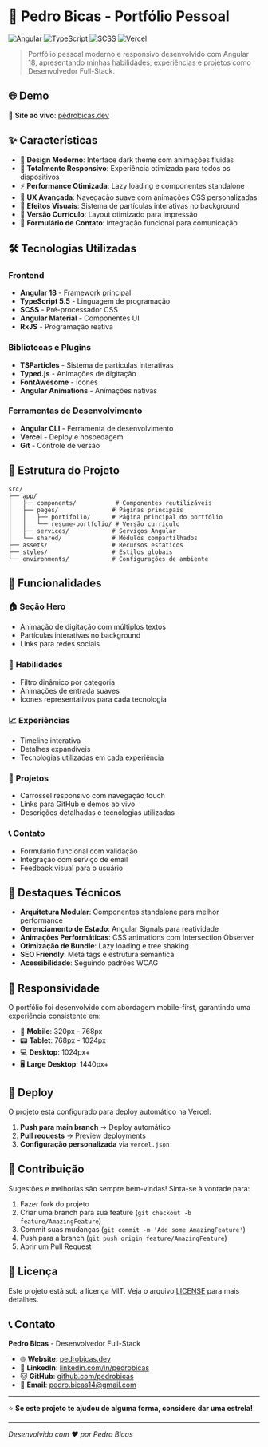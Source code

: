# 🚀 Pedro Bicas - Portfólio Pessoal

[![Angular](https://img.shields.io/badge/Angular-18.2-DD0031?style=for-the-badge&logo=angular&logoColor=white)](https://angular.io/)
[![TypeScript](https://img.shields.io/badge/TypeScript-5.5-3178C6?style=for-the-badge&logo=typescript&logoColor=white)](https://www.typescriptlang.org/)
[![SCSS](https://img.shields.io/badge/SCSS-CC6699?style=for-the-badge&logo=sass&logoColor=white)](https://sass-lang.com/)
[![Vercel](https://img.shields.io/badge/Vercel-000000?style=for-the-badge&logo=vercel&logoColor=white)](https://vercel.com/)

> Portfólio pessoal moderno e responsivo desenvolvido com Angular 18, apresentando minhas habilidades, experiências e projetos como Desenvolvedor Full-Stack.

## 🌐 **Demo**

🔗 **Site ao vivo**: [pedrobicas.dev](https://pedrobicas.dev)

## ✨ **Características**

- 🎨 **Design Moderno**: Interface dark theme com animações fluidas
- 📱 **Totalmente Responsivo**: Experiência otimizada para todos os dispositivos
- ⚡ **Performance Otimizada**: Lazy loading e componentes standalone
- 🎯 **UX Avançada**: Navegação suave com animações CSS personalizadas
- 🌟 **Efeitos Visuais**: Sistema de partículas interativas no background
- 📄 **Versão Currículo**: Layout otimizado para impressão
- 📧 **Formulário de Contato**: Integração funcional para comunicação

## 🛠️ **Tecnologias Utilizadas**

### Frontend
- **Angular 18** - Framework principal
- **TypeScript 5.5** - Linguagem de programação
- **SCSS** - Pré-processador CSS
- **Angular Material** - Componentes UI
- **RxJS** - Programação reativa

### Bibliotecas e Plugins
- **TSParticles** - Sistema de partículas interativas
- **Typed.js** - Animações de digitação
- **FontAwesome** - Ícones
- **Angular Animations** - Animações nativas

### Ferramentas de Desenvolvimento
- **Angular CLI** - Ferramenta de desenvolvimento
- **Vercel** - Deploy e hospedagem
- **Git** - Controle de versão

## 📁 **Estrutura do Projeto**

```
src/
├── app/
│   ├── components/           # Componentes reutilizáveis
│   ├── pages/               # Páginas principais
│   │   ├── portifolio/      # Página principal do portfólio
│   │   └── resume-portfolio/ # Versão currículo
│   ├── services/            # Serviços Angular
│   └── shared/              # Módulos compartilhados
├── assets/                  # Recursos estáticos
├── styles/                  # Estilos globais
└── environments/            # Configurações de ambiente
```

## 🎨 **Funcionalidades**

### 🏠 **Seção Hero**
- Animação de digitação com múltiplos textos
- Partículas interativas no background
- Links para redes sociais

### 💼 **Habilidades**
- Filtro dinâmico por categoria
- Animações de entrada suaves
- Ícones representativos para cada tecnologia

### 📈 **Experiências**
- Timeline interativa
- Detalhes expandíveis
- Tecnologias utilizadas em cada experiência

### 🚀 **Projetos**
- Carrossel responsivo com navegação touch
- Links para GitHub e demos ao vivo
- Descrições detalhadas e tecnologias utilizadas

### 📞 **Contato**
- Formulário funcional com validação
- Integração com serviço de email
- Feedback visual para o usuário

## 🎯 **Destaques Técnicos**

- **Arquitetura Modular**: Componentes standalone para melhor performance
- **Gerenciamento de Estado**: Angular Signals para reatividade
- **Animações Performáticas**: CSS animations com Intersection Observer
- **Otimização de Bundle**: Lazy loading e tree shaking
- **SEO Friendly**: Meta tags e estrutura semântica
- **Acessibilidade**: Seguindo padrões WCAG

## 📱 **Responsividade**

O portfólio foi desenvolvido com abordagem mobile-first, garantindo uma experiência consistente em:

- 📱 **Mobile**: 320px - 768px
- 📟 **Tablet**: 768px - 1024px
- 💻 **Desktop**: 1024px+
- 🖥️ **Large Desktop**: 1440px+

## 🚀 **Deploy**

O projeto está configurado para deploy automático na Vercel:

1. **Push para main branch** → Deploy automático
2. **Pull requests** → Preview deployments
3. **Configuração personalizada** via `vercel.json`

## 🤝 **Contribuição**

Sugestões e melhorias são sempre bem-vindas! Sinta-se à vontade para:

1. Fazer fork do projeto
2. Criar uma branch para sua feature (`git checkout -b feature/AmazingFeature`)
3. Commit suas mudanças (`git commit -m 'Add some AmazingFeature'`)
4. Push para a branch (`git push origin feature/AmazingFeature`)
5. Abrir um Pull Request

## 📄 **Licença**

Este projeto está sob a licença MIT. Veja o arquivo [LICENSE](LICENSE) para mais detalhes.

## 📞 **Contato**

**Pedro Bicas** - Desenvolvedor Full-Stack

- 🌐 **Website**: [pedrobicas.dev](https://pedrobicas.comdev)
- 💼 **LinkedIn**: [linkedin.com/in/pedrobicas](https://linkedin.com/in/pedrobicas)
- 🐱 **GitHub**: [github.com/pedrobicas](https://github.com/pedrobicas)
- 📧 **Email**: pedro.bicas14@gmail.com

---

⭐ **Se este projeto te ajudou de alguma forma, considere dar uma estrela!**

---

*Desenvolvido com ❤️ por Pedro Bicas*
